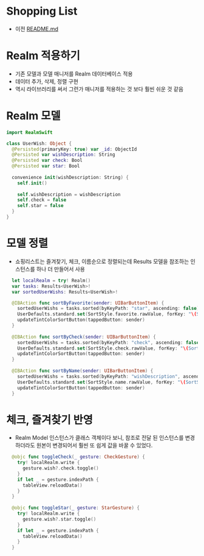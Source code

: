 # Shopping List

- 이전 [README.md](README_v2.md)

# Realm 적용하기
- 기존 모델과 모델 매니저를 Realm 데이터베이스 적용
- 데이터 추가, 삭제, 정렬 구현
- 역시 라이브러리를 써서 그런가 매니저를 적용하는 것 보다 훨씬 쉬운 것 같음


# Realm 모델
```Swift
import RealmSwift

class UserWish: Object {
  @Persisted(primaryKey: true) var _id: ObjectId
  @Persisted var wishDescription: String
  @Persisted var check: Bool
  @Persisted var star: Bool
  
  convenience init(wishDescription: String) {
    self.init()
    
    self.wishDescription = wishDescription
    self.check = false
    self.star = false
  }
}
```

# 모델 정렬
- 쇼핑리스트는 즐겨찾기, 체크, 이름순으로 정렬되는데 Results 모델을 참조하는 인스턴스를 하나 더 만들어서 사용
```Swift
  let localRealm = try! Realm()
  var tasks: Results<UserWish>!
  var sortedUserWishs: Results<UserWish>!

  @IBAction func sortByFavorite(sender: UIBarButtonItem) {
    sortedUserWishs = tasks.sorted(byKeyPath: "star", ascending: false)
    UserDefaults.standard.set(SortStyle.favorite.rawValue, forKey: "\(SortStyle.self)")
    updateTintColorSortButton(tappedButton: sender)
  }
  
  @IBAction func sortByCheck(sender: UIBarButtonItem) {
    sortedUserWishs = tasks.sorted(byKeyPath: "check", ascending: false)
    UserDefaults.standard.set(SortStyle.check.rawValue, forKey: "\(SortStyle.self)")
    updateTintColorSortButton(tappedButton: sender)
  }
  
  @IBAction func sortByName(sender: UIBarButtonItem) {
    sortedUserWishs = tasks.sorted(byKeyPath: "wishDescription", ascending: true)
    UserDefaults.standard.set(SortStyle.name.rawValue, forKey: "\(SortStyle.self)")
    updateTintColorSortButton(tappedButton: sender)
  }
```

# 체크, 즐겨찾기 반영
- Realm Model 인스턴스가 클래스 객체이다 보니, 참조로 전달 된 인스턴스를 변경하더라도 원본이 변경되어서 훨씬 또 쉽게 값을 바꿀 수 있었다.
```Swift
  @objc func toggleCheck(_ gesture: CheckGesture) {
    try! localRealm.write {
      gesture.wish?.check.toggle()
    }
    if let _ = gesture.indexPath {
      tableView.reloadData()
    }
  }
  
  @objc func toggleStar(_ gesture: StarGesture) {
    try! localRealm.write {
      gesture.wish?.star.toggle()
    }
    if let _ = gesture.indexPath {
      tableView.reloadData()
    }
  }
```
